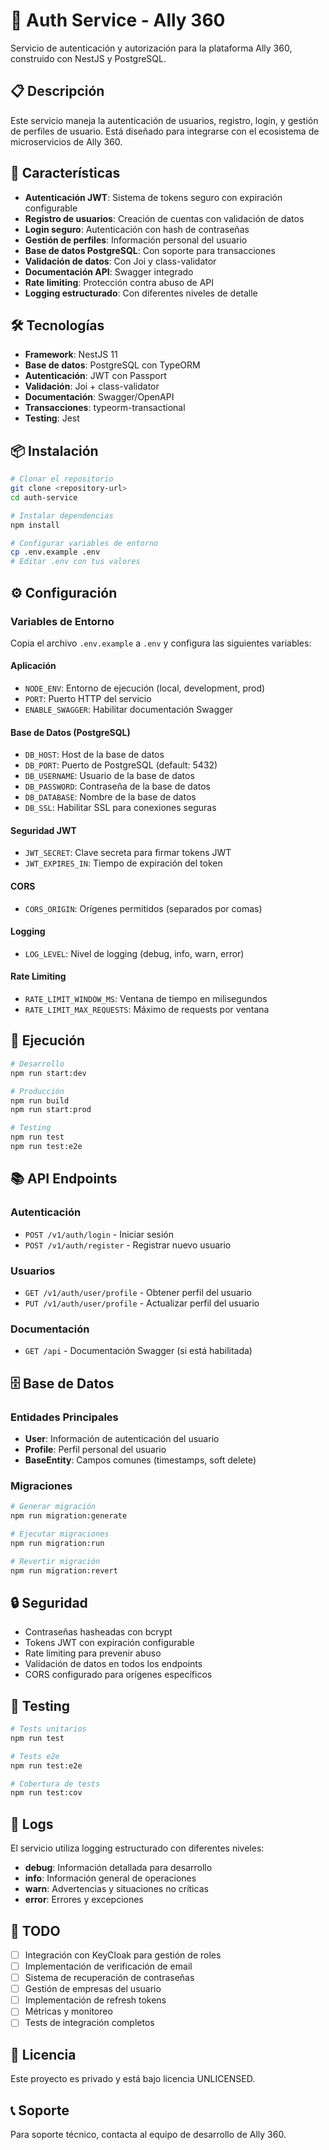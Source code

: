 # 🔐 Auth Service - Ally 360

Servicio de autenticación y autorización para la plataforma Ally 360, construido con NestJS y PostgreSQL.

## 📋 Descripción

Este servicio maneja la autenticación de usuarios, registro, login, y gestión de perfiles de usuario. Está diseñado para integrarse con el ecosistema de microservicios de Ally 360.

## 🚀 Características

- **Autenticación JWT**: Sistema de tokens seguro con expiración configurable
- **Registro de usuarios**: Creación de cuentas con validación de datos
- **Login seguro**: Autenticación con hash de contraseñas
- **Gestión de perfiles**: Información personal del usuario
- **Base de datos PostgreSQL**: Con soporte para transacciones
- **Validación de datos**: Con Joi y class-validator
- **Documentación API**: Swagger integrado
- **Rate limiting**: Protección contra abuso de API
- **Logging estructurado**: Con diferentes niveles de detalle

## 🛠️ Tecnologías

- **Framework**: NestJS 11
- **Base de datos**: PostgreSQL con TypeORM
- **Autenticación**: JWT con Passport
- **Validación**: Joi + class-validator
- **Documentación**: Swagger/OpenAPI
- **Transacciones**: typeorm-transactional
- **Testing**: Jest

## 📦 Instalación

```bash
# Clonar el repositorio
git clone <repository-url>
cd auth-service

# Instalar dependencias
npm install

# Configurar variables de entorno
cp .env.example .env
# Editar .env con tus valores
```

## ⚙️ Configuración

### Variables de Entorno

Copia el archivo `.env.example` a `.env` y configura las siguientes variables:

#### Aplicación
- `NODE_ENV`: Entorno de ejecución (local, development, prod)
- `PORT`: Puerto HTTP del servicio
- `ENABLE_SWAGGER`: Habilitar documentación Swagger

#### Base de Datos (PostgreSQL)
- `DB_HOST`: Host de la base de datos
- `DB_PORT`: Puerto de PostgreSQL (default: 5432)
- `DB_USERNAME`: Usuario de la base de datos
- `DB_PASSWORD`: Contraseña de la base de datos
- `DB_DATABASE`: Nombre de la base de datos
- `DB_SSL`: Habilitar SSL para conexiones seguras

#### Seguridad JWT
- `JWT_SECRET`: Clave secreta para firmar tokens JWT
- `JWT_EXPIRES_IN`: Tiempo de expiración del token

#### CORS
- `CORS_ORIGIN`: Orígenes permitidos (separados por comas)

#### Logging
- `LOG_LEVEL`: Nivel de logging (debug, info, warn, error)

#### Rate Limiting
- `RATE_LIMIT_WINDOW_MS`: Ventana de tiempo en milisegundos
- `RATE_LIMIT_MAX_REQUESTS`: Máximo de requests por ventana

## 🚀 Ejecución

```bash
# Desarrollo
npm run start:dev

# Producción
npm run build
npm run start:prod

# Testing
npm run test
npm run test:e2e
```

## 📚 API Endpoints

### Autenticación
- `POST /v1/auth/login` - Iniciar sesión
- `POST /v1/auth/register` - Registrar nuevo usuario

### Usuarios
- `GET /v1/auth/user/profile` - Obtener perfil del usuario
- `PUT /v1/auth/user/profile` - Actualizar perfil del usuario

### Documentación
- `GET /api` - Documentación Swagger (si está habilitada)

## 🗄️ Base de Datos

### Entidades Principales

- **User**: Información de autenticación del usuario
- **Profile**: Perfil personal del usuario
- **BaseEntity**: Campos comunes (timestamps, soft delete)

### Migraciones

```bash
# Generar migración
npm run migration:generate

# Ejecutar migraciones
npm run migration:run

# Revertir migración
npm run migration:revert
```

## 🔒 Seguridad

- Contraseñas hasheadas con bcrypt
- Tokens JWT con expiración configurable
- Rate limiting para prevenir abuso
- Validación de datos en todos los endpoints
- CORS configurado para orígenes específicos

## 🧪 Testing

```bash
# Tests unitarios
npm run test

# Tests e2e
npm run test:e2e

# Cobertura de tests
npm run test:cov
```

## 📝 Logs

El servicio utiliza logging estructurado con diferentes niveles:
- **debug**: Información detallada para desarrollo
- **info**: Información general de operaciones
- **warn**: Advertencias y situaciones no críticas
- **error**: Errores y excepciones

## 🚧 TODO

- [ ] Integración con KeyCloak para gestión de roles
- [ ] Implementación de verificación de email
- [ ] Sistema de recuperación de contraseñas
- [ ] Gestión de empresas del usuario
- [ ] Implementación de refresh tokens
- [ ] Métricas y monitoreo
- [ ] Tests de integración completos

## 📄 Licencia

Este proyecto es privado y está bajo licencia UNLICENSED.

## 📞 Soporte

Para soporte técnico, contacta al equipo de desarrollo de Ally 360.
